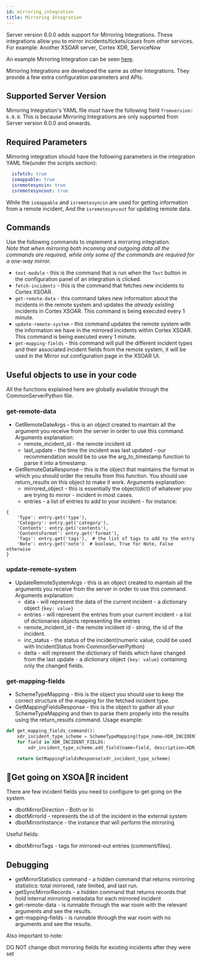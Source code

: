 ```yaml
---
id: mirroring_integration
title: Mirroring Integration
---
```


Server version 6.0.0 adds support for Mirroring Integrations. These integrations allow you to mirror incidents/tickets/cases from other services.  
For example: Another XSOAR server, Cortex XDR, ServiceNow

An example Mirroring Integration can be seen [here](https://github.com/demisto/content/tree/master/Packs/XSOARMirroring/Integrations/XSOARMirroring).

Mirroring Integrations are developed the same as other Integrations. They provide a few extra configuration parameters and APIs.


## Supported Server Version
Mirroring Integration's YAML file _must_ have the following field `fromversion: 6.0.0`. This is because Mirroring Integrations are only supported from Server version 6.0.0 and onwards.


## Required Parameters
Mirroring integration should have the following parameters in the integration YAML file(under the scripts section):
```yml
  isfetch: true
  ismappable: true
  isremotesyncin: true
  isremotesyncout: true
```
While the `ismappable` and `isremotesyncin` are used for getting information from a remote incident, And the `isremotesyncout` for updating remote data.

## Commands
Use the following commands to implement a mirroring integration.  
*Note that when mirroring both incoming and outgoing data all the commands are required, while only some of the commands are required for a one-way mirror.*
- `test-module` - this is the command that is run when the `Test` button in the configuration panel of an integration is clicked.
- `fetch-incidents` - this is the command that fetches new incidents to Cortex XSOAR.
- `get-remote-data` - this command takes new information about the incidents in the remote system and updates the *already existing* incidents in Cortex XSOAR. This command is being executed every 1 minute. 
- `update-remote-system` - this command updates the remote system with the information we have in the mirrored incidents within Cortex XSOAR. This command is being executed every 1 minute.
- `get-mapping-fields` - this command will pull the different incident types and their associated incident fields from the remote system, it will be used in the Mirror out configuration page in the XSOAR UI.

## Useful objects to use in your code
All the functions explained here are globally available through the CommonServerPython file.

### get-remote-data
* GetRemoteDateArgs - this is an object created to maintain all the argument you receive from the server in order to use this command.
Arguments explanation:
  - remote_incident_id - the remote incident id.
  - last_update - the time the incident was last updated - our recommendation would be to use the arg_to_timestamp function to parse it into a timestamp.
* GetRemoteDataResponse - this is the object that maintains the format in which you should order the results from this function. You should use return_results on this object to make it work.
Arguments explanation:
  - mirrored_object - this is essentially the object(dict) of whatever you are trying to mirror - incident in most cases.
  - entries - a list of entries to add to your incident - for instance:
```buildoutcfg
{
    'Type': entry.get('type'),
    'Category': entry.get('category'),
    'Contents': entry.get('contents'),
    'ContentsFormat': entry.get('format'),
    'Tags': entry.get('tags'),  # the list of tags to add to the entry
    'Note': entry.get('note')  # boolean, True for Note, False otherwise
}
```

### update-remote-system
* UpdateRemoteSystemArgs - this is an object created to maintain all the arguments you receive from the server in order to use this command.
Arguments explanation:
  - data - will represent the data of the current incident - a dictionary object `{key: value}`
  - entries - will represent the entries from your current incident - a list of dictionaries objects representing the entries
  - remote_incident_id - the remote incident id - string, the id of the incident.
  - inc_status - the status of the incident(numeric value, could be used with IncidentStatus from CommonServerPython)
  - delta - will represent the dictionary of fields which have changed from the last update - a dictionary object `{key: value}` containing only the changed fields.

### get-mapping-fields
* SchemeTypeMapping - this is the object you should use to keep the correct structure of the mapping for the fetched incident type.
* GetMappingFieldsResponse - this is the object to gather all your SchemeTypeMapping and then to parse them properly into the results using the return_results command.
Usage example:
```python
def get_mapping_fields_command():
    xdr_incident_type_scheme = SchemeTypeMapping(type_name=XDR_INCIDENT_TYPE_NAME)
    for field in XDR_INCIDENT_FIELDS:
        xdr_incident_type_scheme.add_field(name=field, description=XDR_INCIDENT_FIELDS[field].get('description'))

    return GetMappingFieldsResponse(xdr_incident_type_scheme)

```

## ￿Get going on XSOA￿R incident
There are few incident fields you need to configure to get going on the system.
* dbotMirrorDirection - Both or In
* dbotMirrorId - represents the id of the incident in the external system
* dbotMirrorInstance - the instance that will perform the mirroring

Useful fields:
* dbotMirrorTags - tags for mirrored-out entries (comment/files).

## Debugging

* getMirrorStatistics command - a hidden command that returns mirroring statistics: total mirrored, rate limited, and last run.
* getSyncMirrorRecords - a hidden command that returns records that hold internal mirroring metadata for each mirrored incident
* get-remote-data - is runnable through the war room with the relevant arguments and see the results.
* get-mapping-fields - is runnable through the war room with no arguments and see the results.

Also important to note:

DO NOT change dbot mirroring fields for existing incidents after they were set
